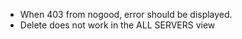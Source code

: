 

- When 403 from nogood, error should be displayed.
- Delete does not work in the ALL SERVERS view
